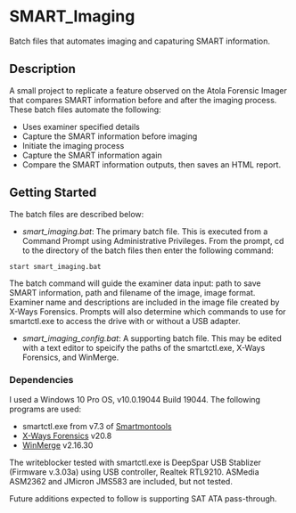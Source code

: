 # SMART_Imaging

Batch files that automates imaging and capaturing SMART information.

## Description

A small project to replicate a feature observed on the Atola Forensic Imager that compares SMART information before and after the imaging process. These batch files automate the following:
* Uses examiner specified details
* Capture the SMART information before imaging
* Initiate the imaging process
* Capture the SMART information again
* Compare the SMART information outputs, then saves an HTML report.

## Getting Started

The batch files are described below:
* *smart_imaging.bat*: The primary batch file. This is executed from a Command Prompt using Administrative Privileges. From the prompt, cd to the directory of the batch files then enter the following command:
```
start smart_imaging.bat
```
The batch command will guide the examiner data input: path to save SMART information, path and filename of the image, image format. Examiner name and descriptions are included in the image file created by X-Ways Forensics. Prompts will also determine which commands to use for smartctl.exe to access the drive with or without a USB adapter.
* *smart_imaging_config.bat*: A supporting batch file. This may be edited with a text editor to speicify the paths of the smartctl.exe, X-Ways Forensics, and WinMerge.


### Dependencies

I used a Windows 10 Pro OS, v10.0.19044 Build 19044. The following programs are used:
* smartctl.exe from v7.3 of [Smartmontools](https://www.smartmontools.org/)
* [X-Ways Forensics](https://www.x-ways.net/) v20.8
* [WinMerge](https://winmerge.org/) v2.16.30

The writeblocker tested with smartctl.exe is DeepSpar USB Stablizer (Firmware v.3.03a) using USB controller, Realtek RTL9210. ASMedia ASM2362 and JMicron JMS583 are included, but not tested.

Future additions expected to follow is supporting SAT ATA pass-through.
